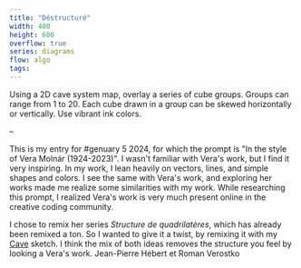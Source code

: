 ```yaml
---
title: "Déstructuré"
width: 400
height: 600
overflow: true
series: diagrams
flow: algo
tags:
---
```


Using a 2D cave system map, overlay a series of cube groups. Groups can range from 1 to 20. Each cube drawn in a group can be skewed horizontally or vertically. Use vibrant ink colors.

<span class="color-accent">–</span>

This is my entry for #genuary 5 2024, for which the prompt is "In the style of Vera Molnár (1924-2023)". I wasn't familiar with Vera's work, but I find it very inspiring. In my work, I lean heavily on vectors, lines, and simple shapes and colors. I see the same with Vera's work, and exploring her works made me realize some similarities with my work. While researching this prompt, I realized Vera's work is very much present online in the creative coding community.

I chose to remix her series _Structure de quadrilatères_, which has already been remixed a ton. So I wanted to give it a twist, by remixing it with my [Cave](/generative/cave) sketch. I think the mix of both ideas removes the structure you feel by looking a Vera's work.
Jean-Pierre Hébert et Roman
Verostko
